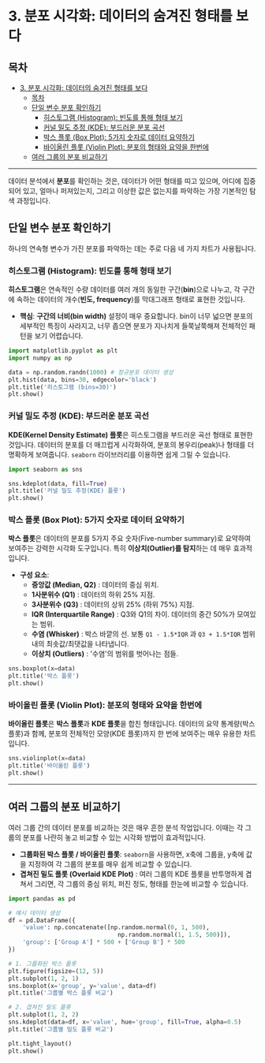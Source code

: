 # 3. 분포 시각화: 데이터의 숨겨진 형태를 보다

## 목차
- [3. 분포 시각화: 데이터의 숨겨진 형태를 보다](#3-분포-시각화-데이터의-숨겨진-형태를-보다)
  - [목차](#목차)
  - [단일 변수 분포 확인하기](#단일-변수-분포-확인하기)
    - [히스토그램 (Histogram): 빈도를 통해 형태 보기](#히스토그램-histogram-빈도를-통해-형태-보기)
    - [커널 밀도 추정 (KDE): 부드러운 분포 곡선](#커널-밀도-추정-kde-부드러운-분포-곡선)
    - [박스 플롯 (Box Plot): 5가지 숫자로 데이터 요약하기](#박스-플롯-box-plot-5가지-숫자로-데이터-요약하기)
    - [바이올린 플롯 (Violin Plot): 분포의 형태와 요약을 한번에](#바이올린-플롯-violin-plot-분포의-형태와-요약을-한번에)
  - [여러 그룹의 분포 비교하기](#여러-그룹의-분포-비교하기)

---

데이터 분석에서 **분포**를 확인하는 것은, 데이터가 어떤 형태를 띠고 있으며, 어디에 집중되어 있고, 얼마나 퍼져있는지, 그리고 이상한 값은 없는지를 파악하는 가장 기본적인 탐색 과정입니다.

## 단일 변수 분포 확인하기

하나의 연속형 변수가 가진 분포를 파악하는 데는 주로 다음 네 가지 차트가 사용됩니다.

### 히스토그램 (Histogram): 빈도를 통해 형태 보기

**히스토그램**은 연속적인 수량 데이터를 여러 개의 동일한 구간(**bin**)으로 나누고, 각 구간에 속하는 데이터의 개수(**빈도, frequency**)를 막대그래프 형태로 표현한 것입니다.

- **핵심**: **구간의 너비(bin width)**  설정이 매우 중요합니다. bin이 너무 넓으면 분포의 세부적인 특징이 사라지고, 너무 좁으면 분포가 지나치게 들쭉날쭉해져 전체적인 패턴을 보기 어렵습니다.

```python
import matplotlib.pyplot as plt
import numpy as np

data = np.random.randn(1000) # 정규분포 데이터 생성
plt.hist(data, bins=30, edgecolor='black')
plt.title('히스토그램 (bins=30)')
plt.show()
```

### 커널 밀도 추정 (KDE): 부드러운 분포 곡선

**KDE(Kernel Density Estimate) 플롯**은 히스토그램을 부드러운 곡선 형태로 표현한 것입니다. 데이터의 분포를 더 매끄럽게 시각화하여, 분포의 봉우리(peak)나 형태를 더 명확하게 보여줍니다. `seaborn` 라이브러리를 이용하면 쉽게 그릴 수 있습니다.

```python
import seaborn as sns

sns.kdeplot(data, fill=True)
plt.title('커널 밀도 추정(KDE) 플롯')
plt.show()
```

### 박스 플롯 (Box Plot): 5가지 숫자로 데이터 요약하기

**박스 플롯**은 데이터의 분포를 5가지 주요 숫자(Five-number summary)로 요약하여 보여주는 강력한 시각화 도구입니다. 특히 **이상치(Outlier)를 탐지**하는 데 매우 효과적입니다.

- **구성 요소**:
    - **중앙값 (Median, Q2)** : 데이터의 중심 위치.
    - **1사분위수 (Q1)** : 데이터의 하위 25% 지점.
    - **3사분위수 (Q3)** : 데이터의 상위 25% (하위 75%) 지점.
    - **IQR (Interquartile Range)** : Q3와 Q1의 차이. 데이터의 중간 50%가 모여있는 범위.
    - **수염 (Whisker)** : 박스 바깥의 선. 보통 `Q1 - 1.5*IQR` 과 `Q3 + 1.5*IQR` 범위 내의 최솟값/최댓값을 나타냅니다.
    - **이상치 (Outliers)** : '수염'의 범위를 벗어나는 점들.

```python
sns.boxplot(x=data)
plt.title('박스 플롯')
plt.show()
```

### 바이올린 플롯 (Violin Plot): 분포의 형태와 요약을 한번에

**바이올린 플롯**은 **박스 플롯**과 **KDE 플롯**을 합친 형태입니다. 데이터의 요약 통계량(박스 플롯)과 함께, 분포의 전체적인 모양(KDE 플롯)까지 한 번에 보여주는 매우 유용한 차트입니다.

```python
sns.violinplot(x=data)
plt.title('바이올린 플롯')
plt.show()
```

---

## 여러 그룹의 분포 비교하기

여러 그룹 간의 데이터 분포를 비교하는 것은 매우 흔한 분석 작업입니다. 이때는 각 그룹의 분포를 나란히 놓고 비교할 수 있는 시각화 방법이 효과적입니다.

- **그룹화된 박스 플롯 / 바이올린 플롯**: `seaborn`을 사용하면, x축에 그룹을, y축에 값을 지정하여 각 그룹의 분포를 매우 쉽게 비교할 수 있습니다.
- **겹쳐진 밀도 플롯 (Overlaid KDE Plot)** : 여러 그룹의 KDE 플롯을 반투명하게 겹쳐서 그리면, 각 그룹의 중심 위치, 퍼진 정도, 형태를 한눈에 비교할 수 있습니다.

```python
import pandas as pd

# 예시 데이터 생성
df = pd.DataFrame({
    'value': np.concatenate([np.random.normal(0, 1, 500), 
                               np.random.normal(1, 1.5, 500)]),
    'group': ['Group A'] * 500 + ['Group B'] * 500
})

# 1. 그룹화된 박스 플롯
plt.figure(figsize=(12, 5))
plt.subplot(1, 2, 1)
sns.boxplot(x='group', y='value', data=df)
plt.title('그룹별 박스 플롯 비교')

# 2. 겹쳐진 밀도 플롯
plt.subplot(1, 2, 2)
sns.kdeplot(data=df, x='value', hue='group', fill=True, alpha=0.5)
plt.title('그룹별 밀도 플롯 비교')

plt.tight_layout()
plt.show()
```